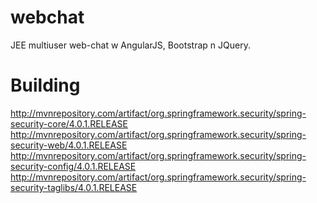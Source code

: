 # webchat
JEE multiuser web-chat w AngularJS, Bootstrap n JQuery.

# Building
http://mvnrepository.com/artifact/org.springframework.security/spring-security-core/4.0.1.RELEASE
http://mvnrepository.com/artifact/org.springframework.security/spring-security-web/4.0.1.RELEASE
http://mvnrepository.com/artifact/org.springframework.security/spring-security-config/4.0.1.RELEASE
http://mvnrepository.com/artifact/org.springframework.security/spring-security-taglibs/4.0.1.RELEASE